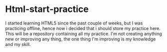 # Html-start-practice
I started learning HTML5 since the past couple of weeks, but I was practicing offline, hence now i decided that i should store my practice here. This will be a repository containing all my practice. I'm not creating anything new or improving any thing, the one thing I'm improving is my knowledge and my skill.
